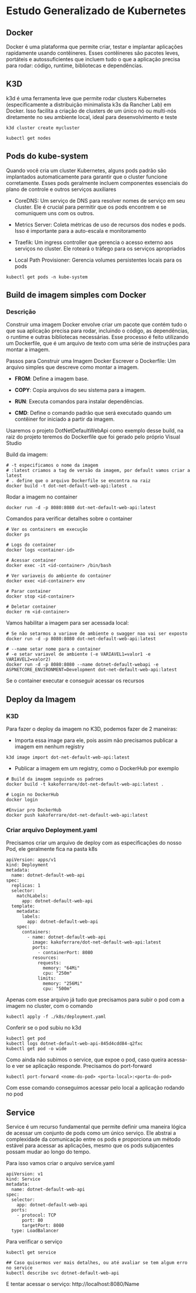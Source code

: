 # Estudo Generalizado de Kubernetes

## Docker
Docker é uma plataforma que permite criar, testar e implantar aplicações rapidamente usando contêineres. Esses contêineres são pacotes leves, portáteis e autossuficientes que incluem tudo o que a aplicação precisa para rodar: código, runtime, bibliotecas e dependências.

## K3D

k3d é uma ferramenta leve que permite rodar clusters Kubernetes (especificamente a distribuição minimalista k3s da Rancher Lab) em Docker. Isso facilita a criação de clusters de um único nó ou multi-nós diretamente no seu ambiente local, ideal para desenvolvimento e teste

```
k3d cluster create mycluster

kubectl get nodes
```

## Pods do kube-system
Quando você cria um cluster Kubernetes, alguns pods padrão são implantados automaticamente para garantir que o cluster funcione corretamente. Esses pods geralmente incluem componentes essenciais do plano de controle e outros serviços auxiliares

* CoreDNS: Um serviço de DNS para resolver nomes de serviço em seu cluster. Ele é crucial para permitir que os pods encontrem e se comuniquem uns com os outros.

* Metrics Server: Coleta métricas de uso de recursos dos nodes e pods. Isso é importante para a auto-escala e monitoramento

* Traefik: Um ingress controller que gerencia o acesso externo aos serviços no cluster. Ele roteará o tráfego para os serviços apropriados

* Local Path Provisioner: Gerencia volumes persistentes locais para os pods

```
kubectl get pods -n kube-system
```

## Build de imagem simples com Docker
### Descrição
Construir uma imagem Docker envolve criar um pacote que contém tudo o que sua aplicação precisa para rodar, incluindo o código, as dependências, o runtime e outras bibliotecas necessárias. Esse processo é feito utilizando um Dockerfile, que é um arquivo de texto com uma série de instruções para montar a imagem.

Passos para Construir uma Imagem Docker
Escrever o Dockerfile: Um arquivo simples que descreve como montar a imagem.

* **FROM**: Define a imagem base.

* **COPY**: Copia arquivos do seu sistema para a imagem.

* **RUN**: Executa comandos para instalar dependências.

* **CMD**: Define o comando padrão que será executado quando um contêiner for iniciado a partir da imagem.


Usaremos o projeto DotNetDefaultWebApi como exemplo desse build, na raiz do projeto teremos do Dockerfile que foi gerado pelo próprio Visual Studio

Build da imagem:

```
# -t especificamos o nome da imagem
# :latest criamos a tag de versão da imagem, por default vamos criar a latest
# . define que o arquivo Dockerfile se encontra na raiz
docker build -t dot-net-default-web-api:latest .
```

Rodar a imagem no container
```
docker run -d -p 8080:8080 dot-net-default-web-api:latest
```

Comandos para verificar detalhes sobre o container
```
# Ver os containers em execução
docker ps

# Logs do container
docker logs <container-id>

# Acessar container
docker exec -it <id-container> /bin/bash

# Ver variaveis do ambiente do container
docker exec <id-container> env 

# Parar container
docker stop <id-container>

# Deletar container
docker rm <id-container>
```

Vamos habilitar a imagem para ser acessada local:
```
# Se não setarmos a variave de ambiente o swagger nao vai ser exposto
docker run -d -p 8080:8080 dot-net-default-web-api:latest

# --name setar nome para o container
# -e setar variavel de ambiente (-e VARIAVEL1=valor1 -e VARIAVEL2=valor2)
docker run -d -p 8080:8080 --name dotnet-default-webapi -e ASPNETCORE_ENVIRONMENT=Development dot-net-default-web-api:latest
```

Se o container executar e conseguir acessar os recursos



## Deploy da Imagem

### K3D
Para fazer o deploy da imagem no K3D, podemos fazer de 2 maneiras:

* Importa essa image para ele, pois assim não precisamos publicar a imagem em nenhum registry
```
k3d image import dot-net-default-web-api:latest
```

* Publicar a imagem em um registry, como o DockerHub por exemplo
```
# Build da imagem seguindo os padroes
docker build -t kakoferrare/dot-net-default-web-api:latest .

# Login no DockerHub
docker login

#Enviar pro DockerHub
docker push kakoferrare/dot-net-default-web-api:latest  
```

### Criar arquivo Deployment.yaml
Precisamos criar um arquivo de deploy com as especificações do nosso Pod, ele geralmente fica na pasta k8s

```
apiVersion: apps/v1
kind: Deployment
metadata:
  name: dotnet-default-web-api
spec:
  replicas: 1
  selector:
    matchLabels:
      app: dotnet-default-web-api
  template:
    metadata:
      labels:
        app: dotnet-default-web-api
    spec:
      containers:
        - name: dotnet-default-web-api
          image: kakoferrare/dot-net-default-web-api:latest
          ports:
            - containerPort: 8080
          resources:
            requests:
              memory: "64Mi"
              cpu: "250m"
            limits:
              memory: "256Mi"
              cpu: "500m"
```

Apenas com esse arquivo já tudo que precisamos para subir o pod com a imagem no cluster, com o comando
```
kubectl apply -f ./k8s/deployment.yaml
```

Conferir se o pod subiu no k3d
```
kubectl get pod
kubectl logs dotnet-default-web-api-845d4cdd84-q2fxc
kubectl get pod -o wide
```

Como ainda não subimos o service, que expoe o pod, caso queira acessa-lo e ver se aplicação responde.
Precisamos do port-forward
```
kubectl port-forward <nome-do-pod> <porta-local>:<porta-do-pod>
```
Com esse comando conseguimos acessar pelo local a aplicação rodando no pod


## Service
Service é um recurso fundamental que permite definir uma maneira lógica de acessar um conjunto de pods como um único serviço. Ele abstrai a complexidade da comunicação entre os pods e proporciona um método estável para acessar as aplicações, mesmo que os pods subjacentes possam mudar ao longo do tempo.

Para isso vamos criar o arquivo service.yaml
```
apiVersion: v1
kind: Service
metadata:
  name: dotnet-default-web-api
spec:
  selector:
    app: dotnet-default-web-api
  ports:
    - protocol: TCP
      port: 80
      targetPort: 8080
  type: LoadBalancer

```

Para verificar o serviço
```
kubectl get service

## Caso quisermos ver mais detalhes, ou até avaliar se tem algum erro no service
kubectl describe svc dotnet-default-web-api
```
E tentar acessar o serviço:
http://localhost:8080/Name